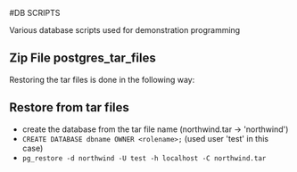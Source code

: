 #DB SCRIPTS

Various database scripts used for demonstration programming

## Zip File postgres_tar_files

Restoring the tar files is done in the following way:

## Restore from tar files

* create the database from the tar file name (northwind.tar -> 'northwind')
* ```CREATE DATABASE dbname OWNER <rolename>;``` (used user 'test' in this case)
* ```pg_restore -d northwind -U test -h localhost -C northwind.tar```
